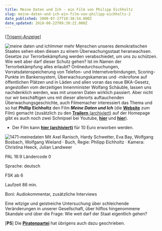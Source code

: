 ```yaml
---
title: Meine Daten und Ich - ein Film von Philipp Eichholtz
slug: meine-daten-und-ich-ein-film-von-philipp-eichholtz-2
date_published: 2009-07-27T10:38:54.000Z
date_updated: 2018-08-22T09:39:22.000Z
---
```


[[Trigami-Anzeige](http://www.trigami.com/?blog=http://thafaker.de)]

![meine daten und ich](//picdump.thafaker.de/2009/07/meine-daten-und-ich-219x300.jpg)Immer mehr Menschen unseres demokratischen Staates sehen eben diesen zu einem Überwachungsstaat heranwachsen. Gesetze zur Terrorbekämpfung werden verabschiedet, um uns zu schützen. Wie weit aber darf dieser Schutz gehen? Ist im Namen der Terrorbekämpfung alles erlaubt? Onlinedurchsuchungen, Vorratsdatenspeicherung von Telefon- und Internetverbindungen, Scoring-Punkte im Bankensystem, Überwachsungskameras und -mikrofone auf öffentlichen Plätzen und in Läden und allen voran das neue BKA-Gesetz, angestoßen vom derzeitigen Innenminister Wolfang Schäuble, lassen uns nachdenklich werden, was mit unseren Daten wirklich passiert. Aber nicht nur wir beschäftigen uns mit dieser allerorts auftauchenden Überwachungsgeschichte, auch Filmemacher interessiert das Thema und so hat **Phillip Eichholtz** den Film ***Meine Daten und Ich*** (die [**Website**](http://www.meinedatenundich.de/) zum Film) gemacht (zusätzlich zu den [**Trailern** (archiviert)](http://web.archive.org/web/20090806084948/http://www.meinedatenundich.de:80/trailer/trailer.html) auf der Homepage gibt es auch noch zwei Schnipsel bei Youtube, **[hier](http://www.youtube.com/watch?v=s1BChray56Y)** und **[hier](http://www.youtube.com/watch?v=a3KoSEdT8ss)**).

- Der Film kann **[hier (archiviert)](http://web.archive.org/web/20090724175818/http://www.gmfilms.de:80/shop/product_info.php?products_id=102)** für 10 Euro erworben werden.

![1471-meinedaten](//picdump.thafaker.de/2009/07/1471-meinedaten.png)
Mit Axel Ranisch, Hardy Schwetter, Eva Bay, Wolfgang Bosbach, Wolfgang Wieland · Buch, Regie: Philipp Eichholtz · Kamera: Christina Heeck, Julian Landweer

PAL 16:9 Ländercode 0

Sprache: deutsch

FSK ab 6

Laufzeit 86 min.

Boni: Audiokommentar, zusätzliche Interviews

Eine witzige und geistreiche Untersuchung über schleichende Veränderungen in unserer Gesellschaft, über hilflos hingenommene Skandale und über die Frage: Wie weit darf der Staat eigentlich gehen?

[**PS**] Die **[Piratenpartei](http://berlin.piratenpartei.de/index.php/2009/07/13/meine-daten-und-ich/)** hat übrigens auch dazu geschrieben.
